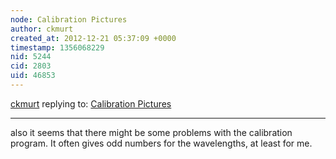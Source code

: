 ```yaml
---
node: Calibration Pictures
author: ckmurt
created_at: 2012-12-21 05:37:09 +0000
timestamp: 1356068229
nid: 5244
cid: 2803
uid: 46853
---
```




[ckmurt](../profile/ckmurt) replying to: [Calibration Pictures](../notes/ckmurt/12-18-2012/calibration-pictures)

----
also it seems that there might be some problems with the calibration program. It often gives odd numbers for the wavelengths, at least for me. 